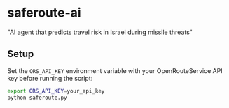 # saferoute-ai
"AI agent that predicts travel risk in Israel during missile threats"

## Setup

Set the `ORS_API_KEY` environment variable with your OpenRouteService API key before running the script:

```bash
export ORS_API_KEY=your_api_key
python saferoute.py
```
